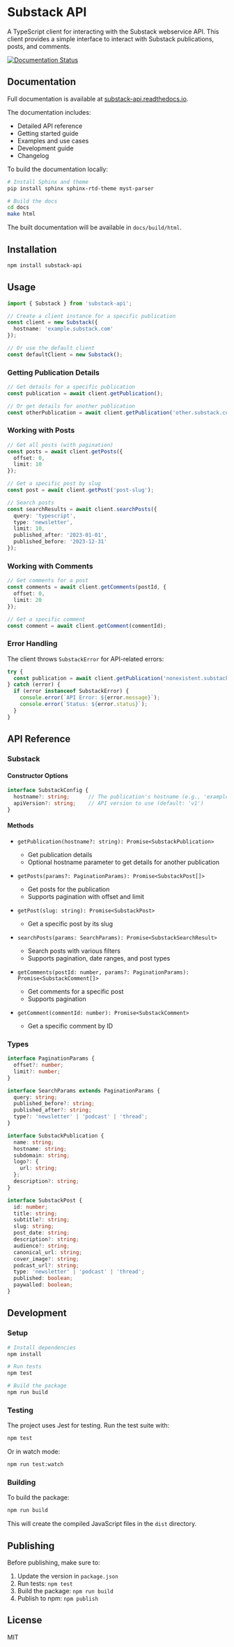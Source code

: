 # Substack API

A TypeScript client for interacting with the Substack webservice API. This client provides a simple interface to interact with Substack publications, posts, and comments.

[![Documentation Status](https://readthedocs.org/projects/substack-api/badge/?version=latest)](https://substack-api.readthedocs.io/en/latest/?badge=latest)

## Documentation

Full documentation is available at [substack-api.readthedocs.io](https://substack-api.readthedocs.io/).

The documentation includes:
- Detailed API reference
- Getting started guide
- Examples and use cases
- Development guide
- Changelog

To build the documentation locally:

```bash
# Install Sphinx and theme
pip install sphinx sphinx-rtd-theme myst-parser

# Build the docs
cd docs
make html
```

The built documentation will be available in `docs/build/html`.

## Installation

```bash
npm install substack-api
```

## Usage

```typescript
import { Substack } from 'substack-api';

// Create a client instance for a specific publication
const client = new Substack({
  hostname: 'example.substack.com'
});

// Or use the default client
const defaultClient = new Substack();
```

### Getting Publication Details

```typescript
// Get details for a specific publication
const publication = await client.getPublication();

// Or get details for another publication
const otherPublication = await client.getPublication('other.substack.com');
```

### Working with Posts

```typescript
// Get all posts (with pagination)
const posts = await client.getPosts({
  offset: 0,
  limit: 10
});

// Get a specific post by slug
const post = await client.getPost('post-slug');

// Search posts
const searchResults = await client.searchPosts({
  query: 'typescript',
  type: 'newsletter',
  limit: 10,
  published_after: '2023-01-01',
  published_before: '2023-12-31'
});
```

### Working with Comments

```typescript
// Get comments for a post
const comments = await client.getComments(postId, {
  offset: 0,
  limit: 20
});

// Get a specific comment
const comment = await client.getComment(commentId);
```

### Error Handling

The client throws `SubstackError` for API-related errors:

```typescript
try {
  const publication = await client.getPublication('nonexistent.substack.com');
} catch (error) {
  if (error instanceof SubstackError) {
    console.error(`API Error: ${error.message}`);
    console.error(`Status: ${error.status}`);
  }
}
```

## API Reference

### Substack

#### Constructor Options

```typescript
interface SubstackConfig {
  hostname?: string;      // The publication's hostname (e.g., 'example.substack.com')
  apiVersion?: string;    // API version to use (default: 'v1')
}
```

#### Methods

- `getPublication(hostname?: string): Promise<SubstackPublication>`
  - Get publication details
  - Optional hostname parameter to get details for another publication

- `getPosts(params?: PaginationParams): Promise<SubstackPost[]>`
  - Get posts for the publication
  - Supports pagination with offset and limit

- `getPost(slug: string): Promise<SubstackPost>`
  - Get a specific post by its slug

- `searchPosts(params: SearchParams): Promise<SubstackSearchResult>`
  - Search posts with various filters
  - Supports pagination, date ranges, and post types

- `getComments(postId: number, params?: PaginationParams): Promise<SubstackComment[]>`
  - Get comments for a specific post
  - Supports pagination

- `getComment(commentId: number): Promise<SubstackComment>`
  - Get a specific comment by ID

### Types

```typescript
interface PaginationParams {
  offset?: number;
  limit?: number;
}

interface SearchParams extends PaginationParams {
  query: string;
  published_before?: string;
  published_after?: string;
  type?: 'newsletter' | 'podcast' | 'thread';
}

interface SubstackPublication {
  name: string;
  hostname: string;
  subdomain: string;
  logo?: {
    url: string;
  };
  description?: string;
}

interface SubstackPost {
  id: number;
  title: string;
  subtitle?: string;
  slug: string;
  post_date: string;
  description?: string;
  audience?: string;
  canonical_url: string;
  cover_image?: string;
  podcast_url?: string;
  type: 'newsletter' | 'podcast' | 'thread';
  published: boolean;
  paywalled: boolean;
}
```

## Development

### Setup

```bash
# Install dependencies
npm install

# Run tests
npm test

# Build the package
npm run build
```

### Testing

The project uses Jest for testing. Run the test suite with:

```bash
npm test
```

Or in watch mode:

```bash
npm run test:watch
```

### Building

To build the package:

```bash
npm run build
```

This will create the compiled JavaScript files in the `dist` directory.

## Publishing

Before publishing, make sure to:

1. Update the version in `package.json`
2. Run tests: `npm test`
3. Build the package: `npm run build`
4. Publish to npm: `npm publish`

## License

MIT

